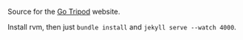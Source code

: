 Source for the [Go Tripod](http://www.gotripod.com) website.

Install rvm, then just `bundle install` and `jekyll serve --watch 4000`.
